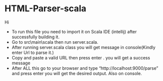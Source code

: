 # HTML-Parser-scala

Hi
*	To run this file you need to import it on Scala IDE (intellij) after successfully building it.
*	Go to src\main\scala then run server.scala. 
*	After running server.scala class you will get message in console(Kindly enter Url to parse it.)
*	Copy and paste a valid URL then press enter . you will get a success message
*	After ALL this  go to your browser and type “http://localhost:9000/parse” and press enter you 
        will get the desired output. Also on console.
	
